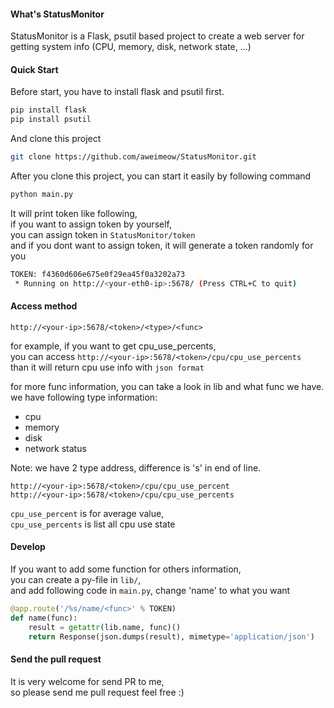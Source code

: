 #### What's StatusMonitor
StatusMonitor is a Flask, psutil based project to create a web server for getting system info (CPU, memory, disk, network state, ...)

#### Quick Start
Before start, you have to install flask and psutil first.
```sh
pip install flask
pip install psutil
```
And clone this project
```sh
git clone https://github.com/aweimeow/StatusMonitor.git
```
After you clone this project, you can start it easily by following command
```sh
python main.py
```
It will print token like following,  
if you want to assign token by yourself,  
you can assign token in `StatusMonitor/token`  
and if you dont want to assign token, it will generate a token randomly for you
```sh
TOKEN: f4360d606e675e0f29ea45f0a3202a73
 * Running on http://<your-eth0-ip>:5678/ (Press CTRL+C to quit)
```

#### Access method
```
http://<your-ip>:5678/<token>/<type>/<func>
```
for example, if you want to get cpu_use_percents,  
you can access `http://<your-ip>:5678/<token>/cpu/cpu_use_percents`  
than it will return cpu use info with `json format`  

for more func information, you can take a look in lib and what func we have.  
we have following type information:
 - cpu
 - memory
 - disk
 - network status

Note: we have 2 type address, difference is 's' in end of line.
```
http://<your-ip>:5678/<token>/cpu/cpu_use_percent
http://<your-ip>:5678/<token>/cpu/cpu_use_percents
```
`cpu_use_percent` is for average value,  
`cpu_use_percents` is list all cpu use state


#### Develop
If you want to add some function for others information,  
you can create a py-file in `lib/`,  
and add following code in `main.py`, change 'name' to what you want
```py
@app.route('/%s/name/<func>' % TOKEN)
def name(func):
    result = getattr(lib.name, func)()
    return Response(json.dumps(result), mimetype='application/json')
```

#### Send the pull request
It is very welcome for send PR to me,  
so please send me pull request feel free :)
